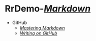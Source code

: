 # RrDemo-[*Markdown*](http://daringfireball.net/projects/markdown)
- GitHub
    - [*Mastering Markdown*](http://guides.github.com/features/mastering-markdown)
    - [*Writing on GitHub*](http://help.github.com/categories/writing-on-github)
